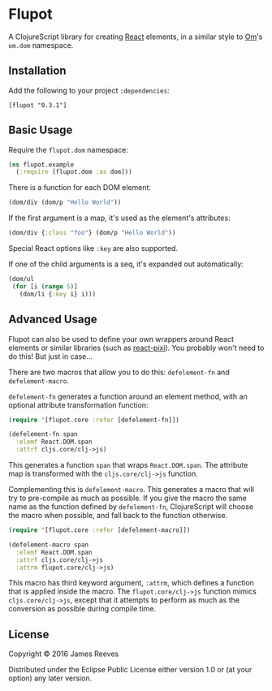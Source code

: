 # Flupot

A ClojureScript library for creating [React][] elements, in a similar
style to [Om][]'s `om.dom` namespace.

[react]: https://facebook.github.io/react/
[om]: https://github.com/omcljs/om

## Installation

Add the following to your project `:dependencies`:

    [flupot "0.3.1"]

## Basic Usage

Require the `flupot.dom` namespace:

```clojure
(ns flupot.example
  (:require [flupot.dom :as dom]))
```

There is a function for each DOM element:

```clojure
(dom/div (dom/p "Hello World"))
```

If the first argument is a map, it's used as the element's attributes:

```clojure
(dom/div {:class "foo"} (dom/p "Hello World"))
```

Special React options like `:key` are also supported.

If one of the child arguments is a seq, it's expanded out automatically:

```clojure
(dom/ul
 (for [i (range 5)]
   (dom/li {:key i} i)))
```

## Advanced Usage

Flupot can also be used to define your own wrappers around React
elements or similar libraries (such as [react-pixi][]). You probably
won't need to do this! But just in case...

There are two macros that allow you to do this: `defelement-fn` and
`defelement-macro`.

`defelement-fn` generates a function around an element method, with an
optional attribute transformation function:

```clojure
(require '[flupot.core :refer [defelement-fn]])

(defelement-fn span
  :elemf React.DOM.span
  :attrf cljs.core/clj->js)
```

This generates a function `span` that wraps `React.DOM.span`. The
attribute map is transformed with the `cljs.core/clj->js` function.

Complementing this is `defelement-macro`. This generates a macro that
will try to pre-compile as much as possible. If you give the macro the
same name as the function defined by `defelement-fn`, ClojureScript
will choose the macro when possible, and fall back to the function
otherwise.

```clojure
(require '[flupot.core :refer [defelement-macro]])

(defelement-macro span
  :elemf React.DOM.span
  :attrf cljs.core/clj->js
  :attrm flupot.core/clj->js)
```

This macro has third keyword argument, `:attrm`, which defines a
function that is applied inside the macro. The `flupot.core/clj->js`
function mimics `cljs.core/clj->js`, except that it attempts to
perform as much as the conversion as possible during compile time.

[react-pixi]: https://github.com/Izzimach/react-pixi/

## License

Copyright © 2016 James Reeves

Distributed under the Eclipse Public License either version 1.0 or (at
your option) any later version.
